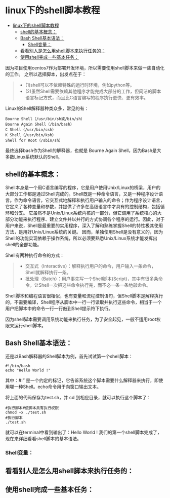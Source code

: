 # linux下的shell脚本教程

<!-- TOC -->

- [linux下的shell脚本教程](#linux%E4%B8%8B%E7%9A%84shell%E8%84%9A%E6%9C%AC%E6%95%99%E7%A8%8B)
    - [shell的基本概念：](#shell%E7%9A%84%E5%9F%BA%E6%9C%AC%E6%A6%82%E5%BF%B5)
    - [Bash Shell基本语法：](#bash-shell%E5%9F%BA%E6%9C%AC%E8%AF%AD%E6%B3%95)
        - [Shell变量：](#shell%E5%8F%98%E9%87%8F)
    - [看看别人是怎么用shell脚本来执行任务的：](#%E7%9C%8B%E7%9C%8B%E5%88%AB%E4%BA%BA%E6%98%AF%E6%80%8E%E4%B9%88%E7%94%A8shell%E8%84%9A%E6%9C%AC%E6%9D%A5%E6%89%A7%E8%A1%8C%E4%BB%BB%E5%8A%A1%E7%9A%84)
    - [使用shell完成一些基本任务：](#%E4%BD%BF%E7%94%A8shell%E5%AE%8C%E6%88%90%E4%B8%80%E4%BA%9B%E5%9F%BA%E6%9C%AC%E4%BB%BB%E5%8A%A1)

<!-- /TOC -->

因为项目使用centos7作为部署开发环境，所以需要使用shell脚本来做一些自动化的工作。
之所以选择脚本，出发点在于：
> - (1)shell可以不依赖特殊的运行时环境，例如python等。
> - (2)虽然Shell需要依赖其他程序才能完成大部分的工作，但简洁的脚本语言标记方式，而且比C语言编写的程序执行更快、更有效率。

Linux的Shell解释器种类众多，常见的有：
```content
Bourne Shell（/usr/bin/sh或/bin/sh）
Bourne Again Shell（/bin/bash）
C Shell（/usr/bin/csh）
K Shell（/usr/bin/ksh）
Shell for Root（/sbin/sh）
```
最终选择bash作为Shell的解释器，也就是 Bourne Again Shell，因为Bash是大多数Linux系统默认的Shell。

## shell的基本概念：
Shell本身是一个用C语言编写的程序，它是用户使用Unix/Linux的桥梁，用户的大部分工作都是通过Shell完成的。Shell既是一种命令语言，又是一种程序设计语言。作为命令语言，它交互式地解释和执行用户输入的命令；作为程序设计语言，它定义了各种变量和参数，并提供了许多在高级语言中才具有的控制结构，包括循环和分支。
它虽然不是Unix/Linux系统内核的一部分，但它调用了系统核心的大部分功能来执行程序、建立文件并以并行的方式协调各个程序的运行。因此，对于用户来说，Shell是最重要的实用程序，深入了解和熟练掌握Shell的特性极其使用方法，是用好Unix/Linux系统的关键。
因而，单独使用Shell是没有意义的，因为Shell的功能实现依赖于操作系统，所以必须要熟悉Unix/Linux系统才能发挥出shell的全部功能。

Shell有两种执行命令的方式：
> - 交互式（Interactive）：解释执行用户的命令，用户输入一条命令，Shell就解释执行一条。
> - 批处理（Batch）：用户事先写一个Shell脚本(Script)，其中有很多条命令，让Shell一次把这些命令执行完，而不必一条一条地敲命令。

Shell脚本和编程语言很相似，也有变量和流程控制语句，但Shell脚本是解释执行的，不需要编译，Shell程序从脚本中一行一行读取并执行这些命令，相当于一个用户把脚本中的命令一行一行敲到Shell提示符下执行。

因为shell脚本需要调用系统功能来执行任务，为了安全起见，一般不适用root权限来运行shell脚本。

## Bash Shell基本语法：
还是以Bash解释器的Shell脚本为例，首先试试第一个shell脚本：

```shell
#!/bin/bash
echo "Hello World !"
```
其中：#!” 是一个约定的标记，它告诉系统这个脚本需要什么解释器来执行，即使用哪一种Shell。echo命令用于向窗口输出文本。

将上面的代码保存为test.sh，并 cd 到相应目录，就可以执行这个脚本了：

```shell
#执行脚本#使脚本具有执行权限
chmod +x ./test.sh  
#执行脚本
./test.sh  
```
就可以在terminal中看到输出了：Hello World !
我们的第一个shell脚本完成了，现在来详细看看shell脚本的基本语法。

### Shell变量：




## 看看别人是怎么用shell脚本来执行任务的：

## 使用shell完成一些基本任务：